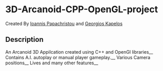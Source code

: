 # 3D-Arcanoid-CPP-OpenGL-project
Created By [Ioannis Papachristou](https://github.com/dit18146) and [Georgios Kapelos](https://github.com/GiwrgosKapelos)

## Description

An Arcanoid 3D Appilcation created using C++ and OpenGl libraries__
Contains A.I. autoplay or manual player gameplay.__
Various Camera positions__
Lives and many other features__
